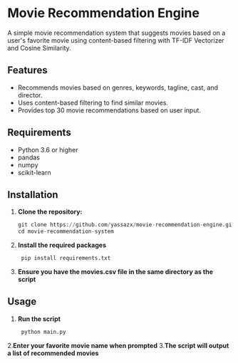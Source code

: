 # Movie Recommendation Engine

A simple movie recommendation system that suggests movies based on a user's favorite movie using content-based filtering with TF-IDF Vectorizer and Cosine Similarity.

## Features

- Recommends movies based on genres, keywords, tagline, cast, and director.
- Uses content-based filtering to find similar movies.
- Provides top 30 movie recommendations based on user input.

## Requirements

- Python 3.6 or higher
- pandas
- numpy
- scikit-learn

## Installation

1. **Clone the repository:**
   ```python
   git clone https://github.com/yassazx/movie-recommendation-engine.git
   cd movie-recommendation-system
   ```

2. **Install the required packages**
   ```python
    pip install requirements.txt
   ```
      
3. **Ensure you have the movies.csv file in the same directory as the script**

## Usage
1. **Run the script**
   ```python
    python main.py
   ```
2.**Enter your favorite movie name when prompted**
3.**The script will output a list of recommended movies**



   
   
   
   
